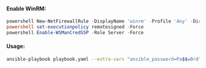#### Enable WinRM:

```powershell
powershell New-NetFirewallRule -DisplayName 'winrm' -Profile 'Any' -Direction Inbound -Action Allow -Protocol TCP -LocalPort 5985
powershell set-executionpolicy remotesigned -Force
powershell Enable-WSManCredSSP -Role Server -Force
```

#### Usage:

```bash
ansible-playbook playbook.yaml --extra-vars "ansible_password=Pa$$w0rd"
```

